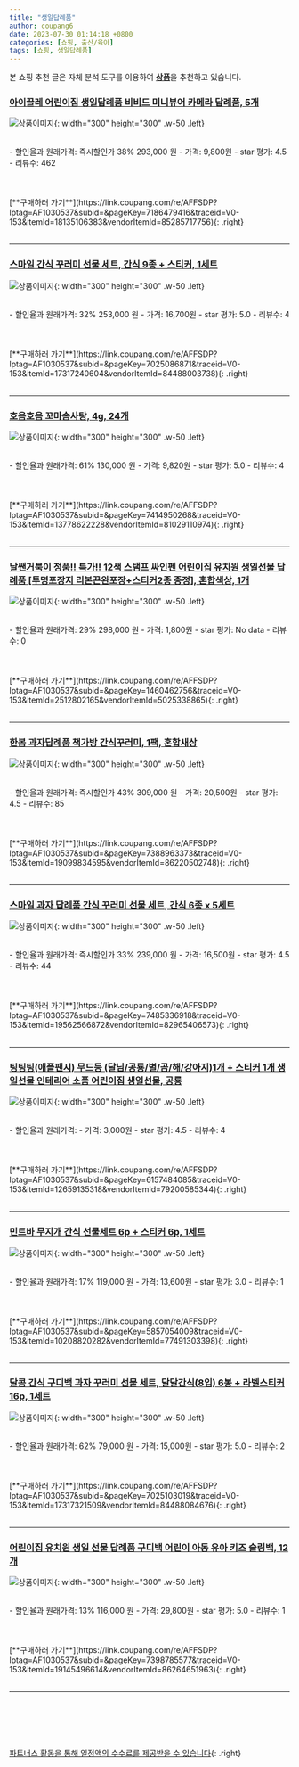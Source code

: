 ```yaml
---
title: "생일답례품"
author: coupang6
date: 2023-07-30 01:14:18 +0800
categories: [쇼핑, 출산/육아]
tags: [쇼핑, 생일답례품]
---
```


본 쇼핑 추천 글은 자체 분석 도구를 이용하여 [**상품**](https://link.coupang.com/a/bao1ui)을 추천하고 있습니다.

### [아이끌레 어린이집 생일답례품 비비드 미니뷰어 카메라 답례품, 5개](https://link.coupang.com/re/AFFSDP?lptag=AF1030537&subid=&pageKey=7186479416&traceid=V0-153&itemId=18135106383&vendorItemId=85285717756)

![상품이미지](https://thumbnail9.coupangcdn.com/thumbnails/remote/230x230ex/image/vendor_inventory/a8be/5314464f142178b637ef1023a750d9a3c743557baf1efc5ed7d3b00ad778.jpg){: width="300" height="300" .w-50 .left}


<br>
- 할인율과 원래가격: 즉시할인가 38%  293,000   원
- 가격: 9,800원
- star 평가: 4.5
- 리뷰수: 462
<br>
<br>
<br>
<br>
[**구매하러 가기**](https://link.coupang.com/re/AFFSDP?lptag=AF1030537&subid=&pageKey=7186479416&traceid=V0-153&itemId=18135106383&vendorItemId=85285717756){: .right}
<br>
<br>

---

### [스마일 간식 꾸러미 선물 세트, 간식 9종 + 스티커, 1세트](https://link.coupang.com/re/AFFSDP?lptag=AF1030537&subid=&pageKey=7025086871&traceid=V0-153&itemId=17317240604&vendorItemId=84488003738)

![상품이미지](https://thumbnail9.coupangcdn.com/thumbnails/remote/230x230ex/image/retail/images/2022/12/27/10/5/db192207-3c72-43d3-96ee-da749d602b91.jpg){: width="300" height="300" .w-50 .left}


<br>
- 할인율과 원래가격: 32%  253,000   원
- 가격: 16,700원
- star 평가: 5.0
- 리뷰수: 4
<br>
<br>
<br>
<br>
[**구매하러 가기**](https://link.coupang.com/re/AFFSDP?lptag=AF1030537&subid=&pageKey=7025086871&traceid=V0-153&itemId=17317240604&vendorItemId=84488003738){: .right}
<br>
<br>

---

### [호음호음 꼬마솜사탕, 4g, 24개](https://link.coupang.com/re/AFFSDP?lptag=AF1030537&subid=&pageKey=7414950268&traceid=V0-153&itemId=13778622228&vendorItemId=81029110974)

![상품이미지](https://thumbnail10.coupangcdn.com/thumbnails/remote/230x230ex/image/retail/images/3071353692722538-dc619e65-f3ea-4108-a6be-c8e17b827566.jpg){: width="300" height="300" .w-50 .left}


<br>
- 할인율과 원래가격: 61%  130,000   원
- 가격: 9,820원
- star 평가: 5.0
- 리뷰수: 4
<br>
<br>
<br>
<br>
[**구매하러 가기**](https://link.coupang.com/re/AFFSDP?lptag=AF1030537&subid=&pageKey=7414950268&traceid=V0-153&itemId=13778622228&vendorItemId=81029110974){: .right}
<br>
<br>

---

### [날쌘거북이 정품!! 특가!! 12색 스탬프 싸인펜 어린이집 유치원 생일선물 답례품 [투명포장지 리본끈완포장+스티커2종 증정], 혼합색상, 1개](https://link.coupang.com/re/AFFSDP?lptag=AF1030537&subid=&pageKey=1460462756&traceid=V0-153&itemId=2512802165&vendorItemId=5025338865)

![상품이미지](https://thumbnail6.coupangcdn.com/thumbnails/remote/230x230ex/image/vendor_inventory/3932/715be79cc18f38acdeb0e4db7562195c9049068559ddc24fa9ec064c44d9.jpg){: width="300" height="300" .w-50 .left}


<br>
- 할인율과 원래가격: 29%  298,000   원
- 가격: 1,800원
- star 평가: No data
- 리뷰수: 0
<br>
<br>
<br>
<br>
[**구매하러 가기**](https://link.coupang.com/re/AFFSDP?lptag=AF1030537&subid=&pageKey=1460462756&traceid=V0-153&itemId=2512802165&vendorItemId=5025338865){: .right}
<br>
<br>

---

### [한봄 과자답례품 책가방 간식꾸러미, 1팩, 혼합새상](https://link.coupang.com/re/AFFSDP?lptag=AF1030537&subid=&pageKey=7388963373&traceid=V0-153&itemId=19099834595&vendorItemId=86220502748)

![상품이미지](https://thumbnail7.coupangcdn.com/thumbnails/remote/230x230ex/image/vendor_inventory/a38b/693a920c41fea47cb393a66c89a1666c94dfa558d158cd0fd66e42a2c5d1.jpg){: width="300" height="300" .w-50 .left}


<br>
- 할인율과 원래가격: 즉시할인가 43%  309,000   원
- 가격: 20,500원
- star 평가: 4.5
- 리뷰수: 85
<br>
<br>
<br>
<br>
[**구매하러 가기**](https://link.coupang.com/re/AFFSDP?lptag=AF1030537&subid=&pageKey=7388963373&traceid=V0-153&itemId=19099834595&vendorItemId=86220502748){: .right}
<br>
<br>

---

### [스마일 과자 답례품 간식 꾸러미 선물 세트, 간식 6종 x 5세트](https://link.coupang.com/re/AFFSDP?lptag=AF1030537&subid=&pageKey=7485336918&traceid=V0-153&itemId=19562566872&vendorItemId=82965406573)

![상품이미지](https://thumbnail6.coupangcdn.com/thumbnails/remote/230x230ex/image/vendor_inventory/b18e/0e71f9fdebd074e085a35c19402a17b8b51ea41aa7734d55427e3c0e423c.jpg){: width="300" height="300" .w-50 .left}


<br>
- 할인율과 원래가격: 즉시할인가 33%  239,000   원
- 가격: 16,500원
- star 평가: 4.5
- 리뷰수: 44
<br>
<br>
<br>
<br>
[**구매하러 가기**](https://link.coupang.com/re/AFFSDP?lptag=AF1030537&subid=&pageKey=7485336918&traceid=V0-153&itemId=19562566872&vendorItemId=82965406573){: .right}
<br>
<br>

---

### [팅팅팅(애플팬시) 무드등 (달님/공룡/별/곰/해/강아지)1개 + 스티커 1개 생일선물 인테리어 소품 어린이집 생일선물, 공룡](https://link.coupang.com/re/AFFSDP?lptag=AF1030537&subid=&pageKey=6157484085&traceid=V0-153&itemId=12659135318&vendorItemId=79200585344)

![상품이미지](https://thumbnail10.coupangcdn.com/thumbnails/remote/230x230ex/image/vendor_inventory/09ef/d57bb6718463c22c600e95d6822fa9f45870a0c5f80eba9cd000fdd0fa7e.jpg){: width="300" height="300" .w-50 .left}


<br>
- 할인율과 원래가격: 
- 가격: 3,000원
- star 평가: 4.5
- 리뷰수: 4
<br>
<br>
<br>
<br>
[**구매하러 가기**](https://link.coupang.com/re/AFFSDP?lptag=AF1030537&subid=&pageKey=6157484085&traceid=V0-153&itemId=12659135318&vendorItemId=79200585344){: .right}
<br>
<br>

---

### [민트바 무지개 간식 선물세트 6p + 스티커 6p, 1세트](https://link.coupang.com/re/AFFSDP?lptag=AF1030537&subid=&pageKey=5857054009&traceid=V0-153&itemId=10208820282&vendorItemId=77491303398)

![상품이미지](https://thumbnail7.coupangcdn.com/thumbnails/remote/230x230ex/image/retail/images/1159146896420008-4480cb1c-f4dc-4707-8cac-e0cf6b28a096.jpg){: width="300" height="300" .w-50 .left}


<br>
- 할인율과 원래가격: 17%  119,000   원
- 가격: 13,600원
- star 평가: 3.0
- 리뷰수: 1
<br>
<br>
<br>
<br>
[**구매하러 가기**](https://link.coupang.com/re/AFFSDP?lptag=AF1030537&subid=&pageKey=5857054009&traceid=V0-153&itemId=10208820282&vendorItemId=77491303398){: .right}
<br>
<br>

---

### [달콤 간식 구디백 과자 꾸러미 선물 세트, 달달간식(8입) 6봉 + 라벨스티커 16p, 1세트](https://link.coupang.com/re/AFFSDP?lptag=AF1030537&subid=&pageKey=7025103019&traceid=V0-153&itemId=17317321509&vendorItemId=84488084676)

![상품이미지](https://thumbnail6.coupangcdn.com/thumbnails/remote/230x230ex/image/retail/images/2955243408695726-6c2c4d37-2221-4d0f-888e-d9073d2b99fb.jpg){: width="300" height="300" .w-50 .left}


<br>
- 할인율과 원래가격: 62%  79,000   원
- 가격: 15,000원
- star 평가: 5.0
- 리뷰수: 2
<br>
<br>
<br>
<br>
[**구매하러 가기**](https://link.coupang.com/re/AFFSDP?lptag=AF1030537&subid=&pageKey=7025103019&traceid=V0-153&itemId=17317321509&vendorItemId=84488084676){: .right}
<br>
<br>

---

### [어린이집 유치원 생일 선물 답례품 구디백 어린이 아동 유아 키즈 슬링백, 12개](https://link.coupang.com/re/AFFSDP?lptag=AF1030537&subid=&pageKey=7398785577&traceid=V0-153&itemId=19145496614&vendorItemId=86264651963)

![상품이미지](https://thumbnail6.coupangcdn.com/thumbnails/remote/230x230ex/image/vendor_inventory/6c4e/4c9c38d56bb21892b4e41d42252c913a6227ec7e28e5b205fcd7c542f7cf.jpg){: width="300" height="300" .w-50 .left}


<br>
- 할인율과 원래가격: 13%  116,000   원
- 가격: 29,800원
- star 평가: 5.0
- 리뷰수: 1
<br>
<br>
<br>
<br>
[**구매하러 가기**](https://link.coupang.com/re/AFFSDP?lptag=AF1030537&subid=&pageKey=7398785577&traceid=V0-153&itemId=19145496614&vendorItemId=86264651963){: .right}
<br>
<br>

---
<br><br><br><br><br> [파트너스 활동을 통해 일정액의 수수료를 제공받을 수 있습니다](https://link.coupang.com/a/bao1ui){: .right}